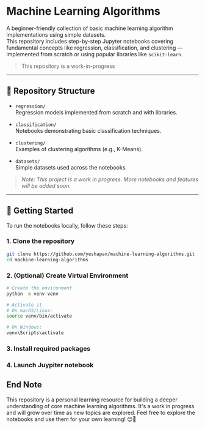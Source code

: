 # Machine Learning Algorithms

A beginner-friendly collection of basic machine learning algorithm implementations using simple datasets.  
This repository includes step-by-step Jupyter notebooks covering fundamental concepts like regression, classification, and clustering — implemented from scratch or using popular libraries like `scikit-learn`.

> This repository is a work-in-progress

---

## 📁 Repository Structure

- `regression/`  
  Regression models implemented from scratch and with libraries.

- `classification/`  
  Notebooks demonstrating basic classification techniques.

- `clustering/`  
  Examples of clustering algorithms (e.g., K-Means).

- `datasets/`  
  Simple datasets used across the notebooks.

> *Note: This project is a work in progress. More notebooks and features will be added soon.*

---

## 🚀 Getting Started

To run the notebooks locally, follow these steps:

### 1. Clone the repository

```bash
git clone https://github.com/yeshapan/machine-learning-algorithms.git
cd machine-learning-algorithms
```
### 2. (Optional) Create Virtual Environment
```bash
# Create the environment
python -m venv venv

# Activate it
# On macOS/Linux:
source venv/bin/activate

# On Windows:
venv\Scripts\activate
```
### 3. Install required packages

### 4. Launch Juypiter notebook

## End Note

This repository is a personal learning resource for building a deeper understanding of core machine learning algorithms. 
It's a work in progress and will grow over time as new topics are explored. 
Feel free to explore the notebooks and use them for your own learning! 😊🌼
